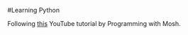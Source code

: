 #Learning Python

Following [this](https://www.youtube.com/watch?v=kqtD5dpn9C8) YouTube tutorial by Programming with Mosh. 